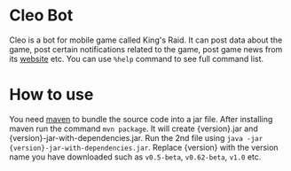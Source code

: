 # Cleo Bot
Cleo is a bot for mobile game called King's Raid. It can post data about the game, post certain notifications related to the game, post game news from its [website](https://www.plug.game/kingsraid/1030449) etc. You can use `%help` command to see full command list.

# How to use
You need [maven](https://maven.apache.org/) to bundle the source code into a jar file. After installing maven run the command `mvn package`. It will create {version}.jar and {version}-jar-with-dependencies.jar. Run the 2nd file using `java -jar {version}-jar-with-dependencies.jar`. Replace {version} with the version name you have downloaded such as `v0.5-beta`, `v0.62-beta`, `v1.0` etc.
